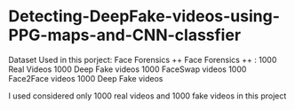 # Detecting-DeepFake-videos-using-PPG-maps-and-CNN-classfier

Dataset Used in this porject: Face Forensics ++
Face Forensics ++ :
1000 Real Videos
1000 Deep Fake videos
1000 FaceSwap videos
1000 Face2Face videos
1000 Deep Fake videos

I used considered only 1000 real videos and 1000 fake videos in this project
